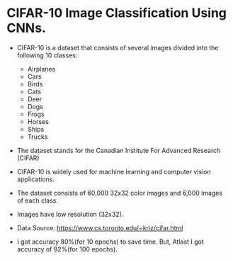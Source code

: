 # CIFAR-10 Image Classification Using CNNs.

- CIFAR-10 is a dataset that consists of several images divided into the following 10 classes: 
    - Airplanes
    - Cars 
    - Birds
    - Cats
    - Deer
    - Dogs
    - Frogs
    - Horses
    - Ships
    - Trucks

- The dataset stands for the Canadian Institute For Advanced Research (CIFAR)
- CIFAR-10 is widely used for machine learning and computer vision applications. 
- The dataset consists of 60,000 32x32 color images and 6,000 images of each class.
- Images have low resolution (32x32). 
- Data Source: https://www.cs.toronto.edu/~kriz/cifar.html
- I got accuracy 80%(for 10 epochs) to save time. But, Atlast I got accuracy of 92%(for 100 epochs).
